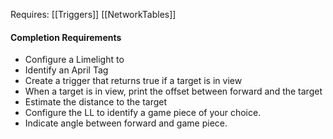 [](Vision%20Assist%20Driving.md)[](Vision%20Assist%20Driving.md)[](Vision%20Assist%20Driving.md)[](Gyro%20Driving.md)[](Gyro%20Driving.md)[](Gyro%20Driving.md)[](Gyro%20Driving.md)[](Gyro%20Driving.md)[](Gyro%20Driving.md)[](Gyro%20Driving.md)[](Gyro%20Driving.md)Requires:
[[Triggers]]
[[NetworkTables]]
#### Completion Requirements
- Configure a Limelight to 
- Identify an April Tag
- Create a trigger that returns true if a target is in view
- When a target is in view, print the offset between forward and the target
- Estimate the distance to the target
- Configure the LL to identify a game piece of your choice.
- Indicate angle between forward and game piece.